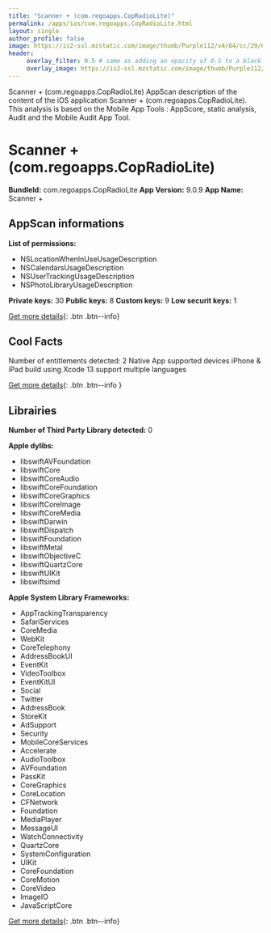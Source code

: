 ```yaml
---
title: "Scanner + (com.regoapps.CopRadioLite)"
permalink: /apps/ios/com.regoapps.CopRadioLite.html
layout: single
author_profile: false
image: https://is2-ssl.mzstatic.com/image/thumb/Purple112/v4/64/cc/29/64cc296a-c8ea-afdb-8078-ebc65eb74072/AppIcon-0-0-1x_U007emarketing-0-0-0-4-0-0-sRGB-0-0-0-GLES2_U002c0-512MB-85-220-0-0.png/512x512bb.jpg
header: 
     overlay_filter: 0.5 # same as adding an opacity of 0.5 to a black background
     overlay_image: https://is2-ssl.mzstatic.com/image/thumb/Purple112/v4/64/cc/29/64cc296a-c8ea-afdb-8078-ebc65eb74072/AppIcon-0-0-1x_U007emarketing-0-0-0-4-0-0-sRGB-0-0-0-GLES2_U002c0-512MB-85-220-0-0.png/512x512bb.jpg
---
```

Scanner + (com.regoapps.CopRadioLite) AppScan description of the content of the iOS application Scanner + (com.regoapps.CopRadioLite). This analysis is based on the Mobile App Tools : AppScore, static analysis, Audit and the Mobile Audit App Tool.

# Scanner + (com.regoapps.CopRadioLite)

**BundleId:** com.regoapps.CopRadioLite
**App Version:** 9.0.9
**App Name:** Scanner +


## AppScan informations 

**List of permissions:** 
- NSLocationWhenInUseUsageDescription
- NSCalendarsUsageDescription
- NSUserTrackingUsageDescription
- NSPhotoLibraryUsageDescription
  
  
**Private keys:** 30
**Public keys:** 8
**Custom keys:** 9
**Low securit keys:** 1
  
[Get more details](/pricing.html){: .btn .btn--info}

## Cool Facts

Number of entitlements detected: 2
Native App
supported devices iPhone & iPad
build using Xcode 13
support multiple languages
  
[Get more details](/pricing.html){: .btn .btn--info }

## Librairies 
**Number of Third Party Library detected:** 0


**Apple dylibs:**
- libswiftAVFoundation
- libswiftCore
- libswiftCoreAudio
- libswiftCoreFoundation
- libswiftCoreGraphics
- libswiftCoreImage
- libswiftCoreMedia
- libswiftDarwin
- libswiftDispatch
- libswiftFoundation
- libswiftMetal
- libswiftObjectiveC
- libswiftQuartzCore
- libswiftUIKit
- libswiftsimd


**Apple System Library Frameworks:**
- AppTrackingTransparency
- SafariServices
- CoreMedia
- WebKit
- CoreTelephony
- AddressBookUI
- EventKit
- VideoToolbox
- EventKitUI
- Social
- Twitter
- AddressBook
- StoreKit
- AdSupport
- Security
- MobileCoreServices
- Accelerate
- AudioToolbox
- AVFoundation
- PassKit
- CoreGraphics
- CoreLocation
- CFNetwork
- Foundation
- MediaPlayer
- MessageUI
- WatchConnectivity
- QuartzCore
- SystemConfiguration
- UIKit
- CoreFoundation
- CoreMotion
- CoreVideo
- ImageIO
- JavaScriptCore


  
[Get more details](/pricing.html){: .btn .btn--info}

